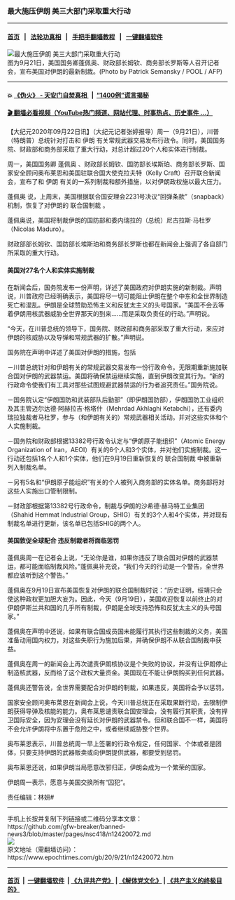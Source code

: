 ### 最大施压伊朗 美三大部门采取重大行动
------------------------

#### [首页](https://github.com/gfw-breaker/banned-news3/blob/master/README.md) &nbsp;&nbsp;|&nbsp;&nbsp; [法轮功真相](https://github.com/begood0513/basic/blob/master/README.md)  &nbsp;&nbsp;|&nbsp;&nbsp; [手把手翻墙教程](https://github.com/gfw-breaker/guides/wiki)  &nbsp;&nbsp;|&nbsp;&nbsp; [一键翻墙软件](https://github.com/gfw-breaker/nogfw/blob/master/README.md)  



<div><img alt="最大施压伊朗 美三大部门采取重大行动" class="attachment-djy_600_400 size-djy_600_400 wp-post-image" src="https://i.epochtimes.com/assets/uploads/2020/09/000_8QF49V-600x400.jpg"/>
<div class="caption">
 图为9月21日，美国国务卿蓬佩奥、财政部长姆钦、商务部长罗斯等人召开记者会，宣布美国对伊朗的最新制裁。(Photo by Patrick Semansky / POOL / AFP)
</div></div><hr/>

#### 💥 [《伪火》 - 天安门自焚真相 ](http://158.247.195.190:10000/videos/blog/weihuo.html)&nbsp; |&nbsp; [“1400例”谎言揭秘  ](http://158.247.195.190:10000/videos/blog/jiexi1400.html)

#### [ 🎬  翻墙必看视频（YouTube热门频道、网站代理、时事热点、历史事件 ...）](https://github.com/gfw-breaker/links/blob/master/banned.md)

<div><p>
 【大纪元2020年09月22日讯】（大纪元记者张婷报导）周一（9月21日），川普（特朗普）总统针对打击和
 <ok href="https://www.epochtimes.com/gb/tag/%E4%BC%8A%E6%9C%97.html">
  伊朗
 </ok>
 有关常规武器交易发布行政令。同时，美国国务院、财政部和商务部采取了重大行动，对总计超过20个人和实体进行制裁。
</p>
<p>
 周一，美国国务卿
 <ok href="https://www.epochtimes.com/gb/tag/%E8%93%AC%E4%BD%A9%E5%A5%A5.html">
  蓬佩奥
 </ok>
 、财政部长姆钦、国防部长埃斯珀、商务部长罗斯、国家安全顾问奥布莱恩和美国驻联合国大使克拉夫特（Kelly Craft）召开联合新闻会，宣布了和
 <ok href="https://www.epochtimes.com/gb/tag/%E4%BC%8A%E6%9C%97.html">
  伊朗
 </ok>
 有关的一系列制裁和额外措施，以对伊朗政权施以最大压力。
</p>
<p>
 <ok href="https://www.epochtimes.com/gb/tag/%E8%93%AC%E4%BD%A9%E5%A5%A5.html">
  蓬佩奥
 </ok>
 说，上周末，美国根据联合国安理会2231号决议“回弹条款”（snapback）机制，恢复了对伊朗的
 <ok href="https://www.epochtimes.com/gb/tag/%E8%81%94%E5%90%88%E5%9B%BD%E5%88%B6%E8%A3%81.html">
  联合国制裁
 </ok>
 。
</p>
<p>
 蓬佩奥说，美国将制裁伊朗的国防部和委内瑞拉的（总统）尼古拉斯·马杜罗（Nicolas Maduro）。
</p>
<p>
 财政部部长姆钦、国防部长埃斯珀和商务部长罗斯也都在新闻会上强调了各自部门所采取的重大行动。
 <br/>
</p>
<h4>
 美国对27名个人和实体实施制裁
</h4>
<p>
 在新闻会后，国务院发布一份声明，详述了美国政府对伊朗实施的新制裁。声明说，川普政府已经明确表示，美国将尽一切可能阻止伊朗在整个中东和全世界制造死亡和混乱。伊朗是全球赞助恐怖主义和反犹太主义的头号国家。“美国不会去等着伊朗用核武器威胁全世界那天的到来……而是采取负责任的行动。”声明说。
</p>
<p>
 “今天，在川普总统的领导下，国务院、财政部和商务部采取了重大行动，来应对伊朗的核威胁以及导弹和常规武器的扩散。”声明说。
</p>
<p>
 国务院在声明中详述了美国对伊朗的措施，包括
</p>
<p>
 －川普总统针对和伊朗有关的常规武器交易发布一份行政命令。无限期重新施加联合国对伊朗的武器禁运。美国将确保禁运继续实施，直到伊朗改变其行为。“新的行政命令使我们有工具对那些试图规避武器禁运的行为者追究责任。”国务院说。
</p>
<p>
 －国务院认定“伊朗国防和武装部队后勤部”（即伊朗国防部），伊朗国防工业组织及其主管迈尔达德·阿赫拉吉·格塔什（Mehrdad Akhlaghi Ketabchi），还有委内瑞拉独裁者马杜罗，参与（和伊朗有关的）常规武器相关活动。并对这些实体和个人实施制裁。
</p>
<p>
 －国务院和财政部根据13382号行政令认定与“伊朗原子能组织”（Atomic Energy Organization of Iran，AEOI）有关的6个人和3个实体，并对他们实施制裁。这一行动还包括1名个人和1个实体，他们在9月19日重新恢复的
 <ok href="https://www.epochtimes.com/gb/tag/%E8%81%94%E5%90%88%E5%9B%BD%E5%88%B6%E8%A3%81.html">
  联合国制裁
 </ok>
 中被重新列入制裁名单。
</p>
<p>
 －另有5名和“伊朗原子能组织”有关的个人被列入商务部的实体名单。商务部将对这些人实施出口管制限制。
</p>
<p>
 －财政部根据第13382号行政命令，制裁与伊朗的沙希德·赫马特工业集团（Shahid Hemmat Industrial Group，SHIG）有关的3个人和4个实体，并对现有制裁名单进行更新，该名单已包括SHIG的两个人。
</p>
<h4>
 美国敦促全球配合 违反制裁者将面临惩罚
</h4>
<p>
 蓬佩奥周一在记者会上说，“无论你是谁，如果你违反了联合国对伊朗的武器禁运，都可能面临制裁风险。”蓬佩奥补充说，“我们今天的行动是一个警告，全世界都应该听到这个警告。”
</p>
<p>
 蓬佩奥在9月19日宣布美国恢复对伊朗的联合国制裁时说：“历史证明，绥靖只会使这种政权更加胆大妄为。因此，今天（9月19日），美国欢迎恢复以前终止的对伊朗伊斯兰共和国的几乎所有制裁，伊朗是全球支持恐怖和反犹太主义的头号国家。”
</p>
<p>
 蓬佩奥在声明中还说，如果有联合国成员国未能履行其执行这些制裁的义务，美国准备动用国内权力，对这些失职行为施加后果，并确保伊朗不从联合国制裁中获益。
</p>
<p>
 蓬佩奥在周一的新闻会上再次谴责伊朗核协议是个失败的协议，并没有让伊朗停止制造核武器，反而给了这个政权大量资金。美国现在不能让伊朗购买到任何武器。
</p>
<p>
 蓬佩奥还警告说，全世界需要配合对伊朗的制裁，如果违反，美国将会予以惩罚。
</p>
<p>
 国家安全顾问奥布莱恩在新闻会上说，今天川普总统正在采取果断行动，去限制伊朗获得导弹及核能的能力。奥布莱恩谴责联合国安理会，没有履行其职责，没有捍卫国际安全，因为安理会没有延长对伊朗的武器禁令。但和联合国不一样，美国将不会允许伊朗将中东置于危险之中，或者继续威胁整个世界。
</p>
<p>
 奥布莱恩表示，川普总统周一早上签署的行政令规定，任何国家、个体或者是团体，只要支持伊朗的武器贩卖或向伊朗提供武器，都要受到惩罚。
</p>
<p>
 奥布莱恩还说，如果伊朗当局愿意改邪归正，伊朗会成为一个繁荣的国家。
</p>
<p>
 伊朗周一表示，愿意与美国交换所有“囚犯”。
</p>
<p>
 责任编辑：林妍#
</p>
</div>
<hr/>
手机上长按并复制下列链接或二维码分享本文章：<br/>
https://github.com/gfw-breaker/banned-news3/blob/master/pages/nsc418/n12420072.md <br/>
<a href='https://github.com/gfw-breaker/banned-news3/blob/master/pages/nsc418/n12420072.md'><img src='https://github.com/gfw-breaker/banned-news3/blob/master/pages/nsc418/n12420072.md.png'/></a> <br/>
原文地址（需翻墙访问）：https://www.epochtimes.com/gb/20/9/21/n12420072.htm


------------------------
#### [首页](https://github.com/gfw-breaker/banned-news3/blob/master/README.md) &nbsp;|&nbsp; [一键翻墙软件](https://github.com/gfw-breaker/nogfw/blob/master/README.md) &nbsp;| [《九评共产党》](https://github.com/gfw-breaker/9ping.md/blob/master/README.md#九评之一评共产党是什么) | [《解体党文化》](https://github.com/gfw-breaker/jtdwh.md/blob/master/README.md) | [《共产主义的终极目的》](https://github.com/gfw-breaker/gczydzjmd.md/blob/master/README.md)


<img src='http://gfw-breaker.win/banned-news3/pages/nsc418/n12420072.md' width='0px' height='0px'/>